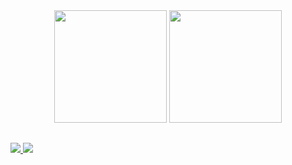 
<div align="center">
  <img height="180em" src="https://github-readme-stats.vercel.app/api?username=queirozlc&show_icons=true&theme=dracula&include_all_commits=true&count_private=true"/>
  <img height="180em" src="https://github-readme-stats.vercel.app/api/top-langs/?username=queirozlc&layout=compact&langs_count=6&theme=dracula"/>
</div>
  
  ##
  
 <div> 
  <a href = "mailto:sepulchrolucas@gmail.com">
    <img src="https://img.shields.io/badge/-Gmail-%23333?style=for-the-badge&logo=gmail&logoColor=white" target="_blank">
  </a>
  
  <a href="https://www.linkedin.com/in/lucas-queiroz-18360b220/" target="_blank">
    <img src="https://img.shields.io/badge/-LinkedIn-%230077B5?style=for-the-badge&logo=linkedin&logoColor=white">
  </a> 
 
  <!--![Snake animation](https://github.com/queirozlc/queirozlc/blob/output/github-contribution-grid-snake.svg)-->
 
</div>

